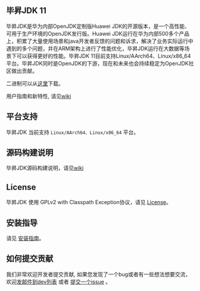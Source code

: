 ## 毕昇JDK 11

毕昇JDK是华为内部OpenJDK定制版Huawei JDK的开源版本，是一个高性能、可用于生产环境的OpenJDK发行版。Huawei JDK运行在华为内部500多个产品上，积累了大量使用场景和java开发者反馈的问题和诉求，解决了业务实际运行中遇到的多个问题，并在ARM架构上进行了性能优化，毕昇JDK运行在大数据等场景下可以获得更好的性能。毕昇JDK 11目前支持Linux/AArch64、Linux/x86_64平台。毕昇JDK同时是OpenJDK的下游，现在和未来也会持续稳定为OpenJDK社区做出贡献。

二进制可以从[这里](https://www.hikunpeng.com/developer/devkit/compiler/jdk)下载。

用户指南和新特性, 请见[wiki](https://gitee.com/openeuler/bishengjdk-11/wikis/Home?sort_id=2879167)

## 平台支持

毕昇JDK 当前支持 `Linux/AArch64、Linux/x86_64` 平台。

## 源码构建说明

毕昇JDK源码构建说明，请见[wiki](https://gitee.com/openeuler/bishengjdk-11/wikis/毕昇JDK%2011%20源码构建说明?sort_id=3919527)

## License

毕昇JDK 使用 GPLv2 with Classpath Exception协议，请见 [License](https://gitee.com/openeuler/bishengjdk-11/blob/master/LICENSE)。

## 安装指导

请见 [安装指南](https://gitee.com/openeuler/bishengjdk-11/wikis/%E6%AF%95%E6%98%87JDK%2011%20%E5%AE%89%E8%A3%85%E6%8C%87%E5%8D%97?sort_id=2891160)。

## 如何提交贡献

我们非常欢迎开发者提交贡献, 如果您发现了一个bug或者有一些想法想要交流，欢迎[发邮件到dev列表](https://openeuler.org/zh/community/mailing-list) 或者 [提交一个issue](https://gitee.com/openeuler/bishengjdk-11/issues) 。
